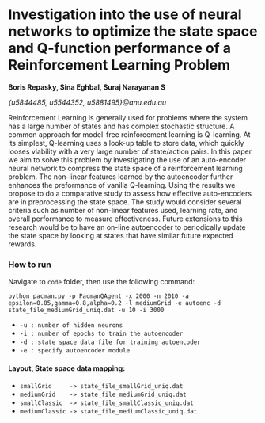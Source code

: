 # Investigation into the use of neural networks to optimize the state space and Q-function performance of a Reinforcement Learning Problem
**Boris Repasky, Sina Eghbal, Suraj Narayanan S**

*{u5844485, u5544352, u5881495}@anu.edu.au*
   
Reinforcement Learning is generally used for problems where the system has a large number of states and has complex stochastic structure. 
A common approach for model-free reinforcement learning is Q-learning. At its simplest, Q-learning uses a look-up table to store data, 
which quickly looses viability with a very large number of state/action pairs. In this paper we aim to solve this problem by investigating 
the use of an auto-encoder neural network to compress the state space of a reinforcement learning problem. The non-linear features learned
by the autoencoder further enhances the preformance of vanilla Q-learning. Using the results we propose to do a comparative study to assess 
how effective auto-encoders are in preprocessing the state space. The study would consider several criteria such as number of non-linear
features used, learning rate, and overall performance to measure effectiveness. Future extensions to this research would be to 
have an on-line autoencoder to periodically update the state space by looking at states that have similar future expected rewards.

### How to run

Navigate to `code` folder, then use the following command:

`python pacman.py -p PacmanQAgent -x 2000 -n 2010 -a epsilon=0.05,gamma=0.8,alpha=0.2 -l mediumGrid -e autoenc -d state_file_mediumGrid_uniq.dat -u 10 -i 3000`

* `-u : number of hidden neurons`
* `-i : number of epochs to train the autoencoder`
* `-d : state space data file for training autoencoder`
* `-e : specify autoencoder module`

#### Layout, State space data mapping:

* `smallGrid     -> state_file_smallGrid_uniq.dat`
* `mediumGrid    -> state_file_mediumGrid_uniq.dat`
* `smallClassic  -> state_file_smallClassic_uniq.dat`
* `mediumClassic -> state_file_mediumClassic_uniq.dat`
